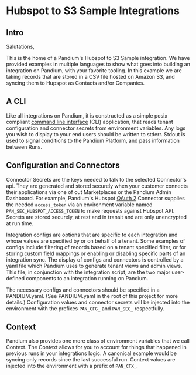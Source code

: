 
# Hubspot to S3 Sample Integrations


## Intro

Salutations,

This is the home of a Pandium's Hubspot to S3 Sample integration. We have provided examples in multiple languages to show what goes into building an integration on Pandium, with your favorite tooling. In this example we are taking records that are stored in a CSV file hosted on Amazon S3, and syncing them to Hupspot as Contacts and/or Companies.


## A CLI

Like all integrations on Pandium, it is constructed as a simple posix compliant [command line interface](https://en.wikipedia.org/wiki/Command-line_interface) (CLI) application, that reads tenant configuration and connector secrets from environment variables. Any logs you wish to display to your end users should be written to stderr. Stdout is used to signal conditions to the Pandium Platform, and pass information between Runs.

## Configuration and Connectors

Connector Secrets are the keys needed to talk to the selected Connector's api. They are generated and stored securely when your customer connects their applications via one of out Marketplaces or the Pandium Admin Dashboard. For example, Pandium's Hubspot [OAuth 2](https://developers.hubspot.com/docs/methods/oauth2/oauth2-overview) Connector supplies the needed `access_token` via an environment variable named `PAN_SEC_HUBSPOT_ACCESS_TOKEN` to make requests against Hubspot API. Secrets are stored securely, at rest and in transit and are only unencrypted at run time.

Integration configs are options that are specific to each integration and whose values are specified by or on behalf of a tenant. Some examples of configs include filtering of records based on a tenant specified filter, or for storing custom field mappings or enabling or disabling specific parts of an integration sync. The display of configs and connectors is controlled by a yaml file which Pandium uses to generate tenant views and admin views. This file, in conjunction with the integration script, are the two major user-defined components to an integration running on Pandium.

The necessary configs and connectors should be specified in a PANDIUM.yaml. (See PANDIUM.yaml in the root of this project for more details.) Configuration values and connector secrets will be injected into the environment with the prefixes `PAN_CFG_` and `PAN_SEC_` respectfully.


## Context

Pandium also provides one more class of environment variables that we call Context. The Context allows for you to account for things that happened in previous runs in your integrations logic. A canonical example would be syncing only records since the last successful run. Context values are injected into the environment with a prefix of `PAN_CTX_`.
